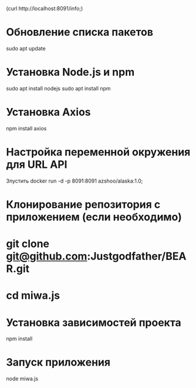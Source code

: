 
(curl http://localhost:8091/info;)


# Обновление списка пакетов
sudo apt update

# Установка Node.js и npm
sudo apt install nodejs
sudo apt install npm

# Установка Axios
npm install axios

# Настройка переменной окружения для URL API
Зпустить docker run -d -p 8091:8091 azshoo/alaska:1.0;

# Клонирование репозитория с приложением (если необходимо)
# git clone git@github.com:Justgodfather/BEAR.git
# cd miwa.js

# Установка зависимостей проекта
npm install

# Запуск приложения
node miwa.js


